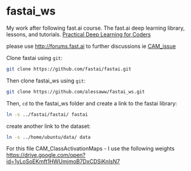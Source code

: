# fastai_ws

My work after following fast.ai course. The fast.ai deep learning library, lessons, and tutorials. [Practical Deep Learning for Coders](http://course.fast.ai)

please use http://forums.fast.ai to further discussions 
ie [CAM_issue](http://forums.fast.ai/t/run-the-model-on-dataset-get-the-frame-names-for-further-use-with-cam/11992)

Clone fastai using `git`:

```sh
git clone https://github.com/fastai/fastai.git
```
Then clone fastai_ws using `git`:

```sh
git clone https://github.com/alessaww/fastai_ws.git
```

Then, `cd` to the fastai_ws folder and create a link to the fastai library:

```sh
ln -s ../fastai/fastai/ fastai
```

create another link to the dataset:

```sh
ln -s ../home/ubuntu/data/ data
```

For this file CAM_ClassActivationMaps - I use the following weights https://drive.google.com/open?id=1yLoSoEKmft1HWUmjmoB7DxCDSjKnIsN7
